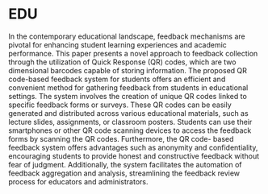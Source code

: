 # EDU
In the contemporary educational landscape, feedback mechanisms are pivotal for enhancing
 student learning experiences and academic performance. This paper presents a novel approach
 to feedback collection through the utilization of Quick Response (QR) codes, which are two
dimensional barcodes capable of storing information. The proposed QR code-based feedback
 system for students offers an efficient and convenient method for gathering feedback from
 students in educational settings. The system involves the creation of unique QR codes linked to
 specific feedback forms or surveys. These QR codes can be easily generated and distributed
 across various educational materials, such as lecture slides, assignments, or classroom posters.
 Students can use their smartphones or other QR code scanning devices to access the feedback
 forms by scanning the QR codes. Furthermore, the QR code- based feedback system offers
 advantages such as anonymity and confidentiality, encouraging students to provide honest and
 constructive feedback without fear of judgment. Additionally, the system facilitates the
 automation of feedback aggregation and analysis, streamlining the feedback review  process for
 educators and administrators. 

